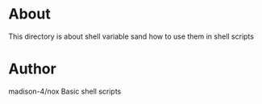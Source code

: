# About
This directory is about shell variable sand how to use them in shell scripts

# Author
madison-4/nox
Basic shell scripts

